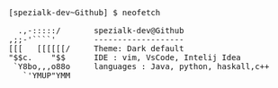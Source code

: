 <pre>

[spezialk-dev~Github] $ neofetch

  .,-:::::/       spezialk-dev@Github
,;;-'````'        -------------------
[[[   [[[[[[/     Theme: Dark default 
"$$c.    "$$      IDE : vim, VsCode, Intelij Idea 
 `Y8bo,,,o88o     languages : Java, python, haskall,c++
   `'YMUP"YMM
</pre>
